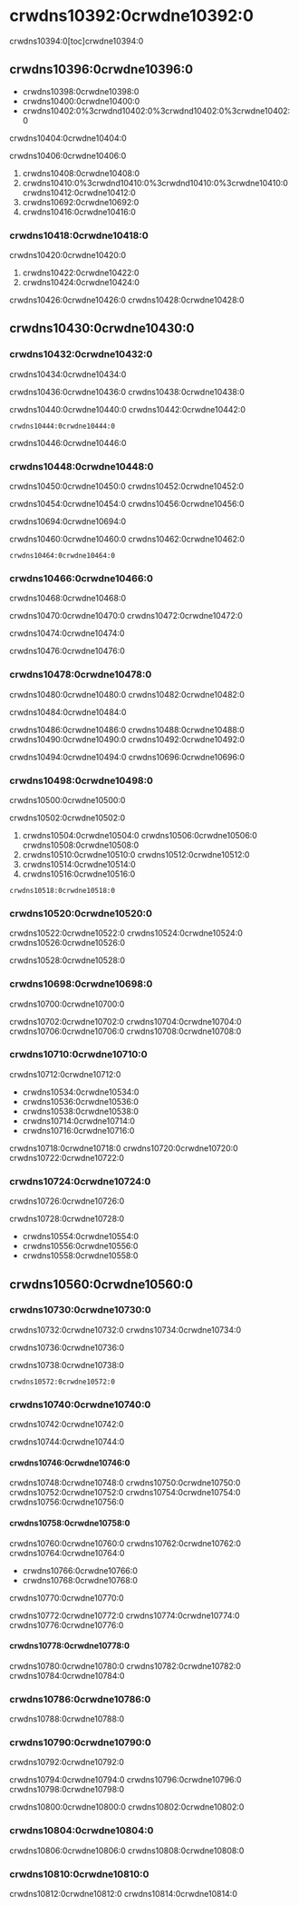 # crwdns10392:0crwdne10392:0

crwdns10394:0[toc]crwdne10394:0

## crwdns10396:0crwdne10396:0
  - crwdns10398:0crwdne10398:0
  - crwdns10400:0crwdne10400:0
  - crwdns10402:0%3crwdnd10402:0%3crwdnd10402:0%3crwdne10402:0

crwdns10404:0crwdne10404:0

crwdns10406:0crwdne10406:0
1. crwdns10408:0crwdne10408:0
1. crwdns10410:0%3crwdnd10410:0%3crwdnd10410:0%3crwdne10410:0 crwdns10412:0crwdne10412:0
1. crwdns10692:0crwdne10692:0
1. crwdns10416:0crwdne10416:0

### crwdns10418:0crwdne10418:0
crwdns10420:0crwdne10420:0

1. crwdns10422:0crwdne10422:0
1. crwdns10424:0crwdne10424:0

crwdns10426:0crwdne10426:0 crwdns10428:0crwdne10428:0


## crwdns10430:0crwdne10430:0

### crwdns10432:0crwdne10432:0
crwdns10434:0crwdne10434:0

crwdns10436:0crwdne10436:0 crwdns10438:0crwdne10438:0

crwdns10440:0crwdne10440:0 crwdns10442:0crwdne10442:0
```
crwdns10444:0crwdne10444:0
```

crwdns10446:0crwdne10446:0

### crwdns10448:0crwdne10448:0
crwdns10450:0crwdne10450:0 crwdns10452:0crwdne10452:0

crwdns10454:0crwdne10454:0 crwdns10456:0crwdne10456:0

crwdns10694:0crwdne10694:0

crwdns10460:0crwdne10460:0 crwdns10462:0crwdne10462:0
```
crwdns10464:0crwdne10464:0
```

### crwdns10466:0crwdne10466:0
crwdns10468:0crwdne10468:0

crwdns10470:0crwdne10470:0 crwdns10472:0crwdne10472:0

crwdns10474:0crwdne10474:0

crwdns10476:0crwdne10476:0

### crwdns10478:0crwdne10478:0
crwdns10480:0crwdne10480:0 crwdns10482:0crwdne10482:0

crwdns10484:0crwdne10484:0

crwdns10486:0crwdne10486:0 crwdns10488:0crwdne10488:0 crwdns10490:0crwdne10490:0 crwdns10492:0crwdne10492:0

crwdns10494:0crwdne10494:0 crwdns10696:0crwdne10696:0

### crwdns10498:0crwdne10498:0
crwdns10500:0crwdne10500:0

crwdns10502:0crwdne10502:0
1. crwdns10504:0crwdne10504:0 crwdns10506:0crwdne10506:0 crwdns10508:0crwdne10508:0
1. crwdns10510:0crwdne10510:0 crwdns10512:0crwdne10512:0
1. crwdns10514:0crwdne10514:0
1. crwdns10516:0crwdne10516:0
```
crwdns10518:0crwdne10518:0
```

### crwdns10520:0crwdne10520:0
crwdns10522:0crwdne10522:0 crwdns10524:0crwdne10524:0 crwdns10526:0crwdne10526:0

crwdns10528:0crwdne10528:0

### crwdns10698:0crwdne10698:0
crwdns10700:0crwdne10700:0

crwdns10702:0crwdne10702:0 crwdns10704:0crwdne10704:0 crwdns10706:0crwdne10706:0 crwdns10708:0crwdne10708:0

### crwdns10710:0crwdne10710:0
crwdns10712:0crwdne10712:0
  - crwdns10534:0crwdne10534:0
  - crwdns10536:0crwdne10536:0
  - crwdns10538:0crwdne10538:0
  - crwdns10714:0crwdne10714:0
  - crwdns10716:0crwdne10716:0

crwdns10718:0crwdne10718:0 crwdns10720:0crwdne10720:0 crwdns10722:0crwdne10722:0

### crwdns10724:0crwdne10724:0
crwdns10726:0crwdne10726:0

crwdns10728:0crwdne10728:0
  - crwdns10554:0crwdne10554:0
  - crwdns10556:0crwdne10556:0
  - crwdns10558:0crwdne10558:0

## crwdns10560:0crwdne10560:0
### crwdns10730:0crwdne10730:0
crwdns10732:0crwdne10732:0 crwdns10734:0crwdne10734:0

crwdns10736:0crwdne10736:0

crwdns10738:0crwdne10738:0
```
crwdns10572:0crwdne10572:0
```

### crwdns10740:0crwdne10740:0
crwdns10742:0crwdne10742:0

crwdns10744:0crwdne10744:0

#### crwdns10746:0crwdne10746:0
crwdns10748:0crwdne10748:0 crwdns10750:0crwdne10750:0 crwdns10752:0crwdne10752:0 crwdns10754:0crwdne10754:0 crwdns10756:0crwdne10756:0

#### crwdns10758:0crwdne10758:0
crwdns10760:0crwdne10760:0 crwdns10762:0crwdne10762:0 crwdns10764:0crwdne10764:0
  - crwdns10766:0crwdne10766:0
  - crwdns10768:0crwdne10768:0

crwdns10770:0crwdne10770:0

crwdns10772:0crwdne10772:0 crwdns10774:0crwdne10774:0 crwdns10776:0crwdne10776:0

#### crwdns10778:0crwdne10778:0
crwdns10780:0crwdne10780:0 crwdns10782:0crwdne10782:0 crwdns10784:0crwdne10784:0


### crwdns10786:0crwdne10786:0
crwdns10788:0crwdne10788:0

### crwdns10790:0crwdne10790:0
crwdns10792:0crwdne10792:0

crwdns10794:0crwdne10794:0 crwdns10796:0crwdne10796:0 crwdns10798:0crwdne10798:0

crwdns10800:0crwdne10800:0 crwdns10802:0crwdne10802:0

### crwdns10804:0crwdne10804:0
crwdns10806:0crwdne10806:0 crwdns10808:0crwdne10808:0

### crwdns10810:0crwdne10810:0
crwdns10812:0crwdne10812:0 crwdns10814:0crwdne10814:0
